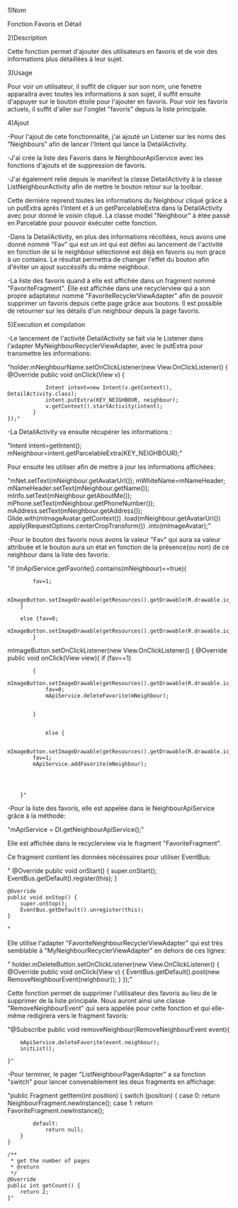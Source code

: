 1)Nom

Fonction Favoris et Détail



2)Description

Cette fonction permet d'ajouter des utilisateurs en favoris et de voir des informations plus détaillées à leur sujet.



3)Usage

Pour voir un utilisateur, il suffit de cliquer sur son nom, une fenetre apparaitra avec toutes les informations à son sujet, il suffit ensuite d'appuyer sur le bouton étoile pour l'ajouter en favoris.
Pour voir les favoris actuels, il suffit d'aller sur l'onglet "favoris" depuis la liste principale.



4)Ajout

-Pour l'ajout de cete fonctionnalité, j'ai ajouté un Listener sur les noms des "Neighbours" afin de lancer l'Intent qui lance la DetailActivity.

-J'ai crée la liste des Favoris dans le NeighbourApiService avec les fonctions d'ajouts et de suppression de favoris.

-J'ai également relié depuis le manifest la classe DetailActivity à la classe ListNeighbourActivity afin de mettre le bouton retour sur la toolbar.

Cette dernière reprend toutes les informations du Neighbour cliqué grâce à un putExtra après l'Intent et à un getParcelableExtra dans la DetailActivity avec pour donné le voisin cliqué.
La classe model "Neighbour" à étée passé en Parcelable pour pouvoir éxécuter cette fonction.

-Dans la DetailActivity, en plus des informations récoltées, nous avons une donné nommé "Fav" qui est un int qui est défini au lancement de l'activité en fonction de si le neighbour sélectionné
est déjà en favoris ou non grace à un contains. Le résultat permettra de changer l'effet du bouton afin d'éviter un ajout succéssifs du même neighbour.

-La liste des favoris quand à elle est affichée dans un fragment nommé "FavoriteFragment". Elle est affichée dans une recyclerview qui a son propre adaptateur nommé
"FavoriteRecyclerViewAdapter" afin de pouvoir supprimer un favoris depuis cette page grâce aux boutons. Il est possible de retourner sur les détails d'un neighbour depuis la page favoris.



5)Execution et compilation

-Le lancement de l'activité DetailActivity se fait via le Listener dans l'adapter MyNeighbourRecyclerViewAdapter, avec le putExtra pour transmettre les informations:

"holder.mNeighbourName.setOnClickListener(new View.OnClickListener() {
            @Override
            public void onClick(View v) {

                Intent intent=new Intent(v.getContext(), DetailActivity.class);
                intent.putExtra(KEY_NEIGHBOUR, neighbour);
                v.getContext().startActivity(intent);
            }
    });"


-La DetailActivity va ensuite récupérer les informations :

"Intent intent=getIntent();
 mNeighbour=intent.getParcelableExtra(KEY_NEIGHBOUR);"

Pour ensuite les utiliser afin de mettre à jour les informations affichées:

"mNet.setText(mNeighbour.getAvatarUrl());
        mWhiteName=mNameHeader;
        mNameHeader.setText(mNeighbour.getName());
        mInfo.setText(mNeighbour.getAboutMe());
        mPhone.setText(mNeighbour.getPhoneNumber());
        mAddress.setText(mNeighbour.getAddress());
        Glide.with(mImageAvatar.getContext())
                .load(mNeighbour.getAvatarUrl())
                .apply(RequestOptions.centerCropTransform())
                .into(mImageAvatar);"

-Pour le bouton des favoris nous avons la valeur "Fav" qui aura sa valeur attribuée et le bouton aura un état en fonction de la présence(ou non) de ce neighbour
dans la liste des favoris:


"if (mApiService.getFavorite().contains(mNeighbour)==true){

            fav=1;

            mImageButton.setImageDrawable(getResources().getDrawable(R.drawable.ic_star_white_24dp));
        }

        else {fav=0;
            mImageButton.setImageDrawable(getResources().getDrawable(R.drawable.ic_star_border_white_24dp));
            }

  mImageButton.setOnClickListener(new View.OnClickListener() {
            @Override
            public void onClick(View view){
            if (fav==1)

            {
                mImageButton.setImageDrawable(getResources().getDrawable(R.drawable.ic_star_border_white_24dp));
                fav=0;
                mApiService.deleteFavorite(mNeighbour);


            }


                else {

            mImageButton.setImageDrawable(getResources().getDrawable(R.drawable.ic_star_white_24dp));
            fav=1;
            mApiService.addFavorite(mNeighbour);




        }"

-Pour la liste des favoris, elle est appelée dans le NeighbourApiService grâce à la méthode:

"mApiService = DI.getNeighbourApiService();"

Elle est affichée dans le recyclerview via le fragment "FavoriteFragment".

Ce fragment contient les données nécéssaires pour utiliser EventBus:

"    @Override
    public void onStart() {
        super.onStart();
        EventBus.getDefault().register(this);
    }

    @Override
    public void onStop() {
        super.onStop();
        EventBus.getDefault().unregister(this);
    }
"

Elle utilise l'adapter "FavoriteNeighbourRecyclerViewAdapter" qui est très semblable à "MyNeighbourRecyclerViewAdapter" en dehors de ces lignes:

"        holder.mDeleteButton.setOnClickListener(new View.OnClickListener() {
            @Override
            public void onClick(View v) {
                EventBus.getDefault().post(new RemoveNeighbourEvent(neighbour));
            }
        });"

Cette fonction permet de supprimer l'utilisateur des favoris au lieu de le supprimer de la liste principale.
Nous auront ainsi une classe "RemoveNeighbourEvent" qui sera appelée pour cette fonction et qui elle-même redigirera vers le fragment favoris:

"@Subscribe
    public void removeNeighbour(RemoveNeighbourEvent event){

        mApiService.deleteFavorite(event.neighbour);
        initList();

    }"


-Pour terminer, le pager "ListNeighbourPagerAdapter" a sa fonction "switch" pour lancer convenablement les deux fragments en affichage:

"public Fragment getItem(int position) {
        switch (position) {
            case 0:
                return NeighbourFragment.newInstance();
            case 1:
                return FavoriteFragment.newInstance();





            default:
                return null;
        }
    }

    /**
     * get the number of pages
     * @return
     */
    @Override
    public int getCount() {
        return 2;
    }"
